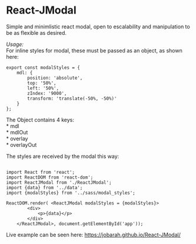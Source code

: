 # React-JModal

Simple and minimlistic react modal, open to escalability and manipulation to be as flexible as desired.

*Usage:*  
For inline styles for modal, these must be passed as an object, as shown here:  
```
export const modalStyles = {
    mdl: {
        position: 'absolute',
        top: '50%',
        left: '50%',
        zIndex: '9000',
        transform: 'translate(-50%, -50%)'
    }
};

```  
The Object contains 4 keys:  
    * mdl  
    * mdlOut  
    * overlay  
    * overlayOut  

The styles are received by the modal this way:  

```

import React from 'react';
import ReactDOM from 'react-dom';
import ReactJModal from './ReactJModal';
import {data} from '../data';
import {modalStyles} from '../sass/modal_styles';

ReactDOM.render( <ReactJModal modalStyles = {modalStyles}>
		<div>
			<p>{data}</p>
		</div>
	</ReactJModal>, document.getElementById('app'));
```

Live example can be seen here: https://jobarah.github.io/React-JModal/  

